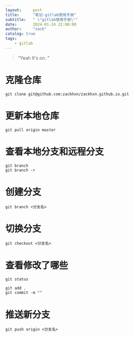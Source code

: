 ```yaml
---
layout:     post
title:      "笔记-gitlab使用手册"
subtitle:   " \"gitlab使用手册\""
date:       2024-01-24 22:00:00
author:     "zack"
catalog: true
tags:
    - gitlab
---
```


> “Yeah It's on. ”

# 克隆仓库
```
git clone git@github.com:zackhxn/zackhxn.github.io.git
```
# 更新本地仓库
```
git pull origin master
```
# 查看本地分支和远程分支
```
git branch
git branch -r
```
# 创建分支
```
git branch <分支名>
```
# 切换分支
```
git checkout <分支名>
```
# 查看修改了哪些
```
git status
```
```
git add .
git commit -m ""
```
# 推送新分支
```
git push origin <分支名>
```
